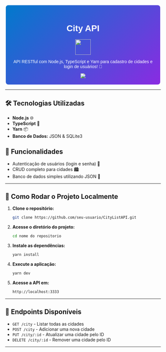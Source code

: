 <div align="center" style="font-family: Arial, sans-serif; padding: 20px; background: linear-gradient(135deg, #007acc, #8a2be2); color: #fff; border-radius: 10px; border: 2px solid #fff;">
    <h1> City API </h1> <img src='https://github.com/user-attachments/assets/cb021ecc-80a6-45b6-8862-34caabda8589' width=50> 
    <p>API RESTful com Node.js, TypeScript e Yarn para cadastro de cidades e login de usuários! 🔐</p>
    <img src='https://github.com/user-attachments/assets/24d38456-420a-4de4-b919-a2863e5215b5')
    <br>
</div>

---

## 🛠️ Tecnologias Utilizadas

<ul>
    <li><strong>Node.js</strong> 🌐</li>
    <li><strong>TypeScript</strong> 🦾</li>
    <li><strong>Yarn</strong> 📦</li>
    <li><strong>Banco de Dados:</strong> JSON & SQLite3</li>
</ul>

## 🚀 Funcionalidades

<ul>
    <li>Autenticação de usuários (login e senha) 🔑</li>
    <li>CRUD completo para cidades 🏙️</li>
    <li>Banco de dados simples utilizando JSON 💾</li>
</ul>

---

## 🎯 Como Rodar o Projeto Localmente

1. **Clone o repositório:**
    ```bash
    git clone https://github.com/seu-usuario/CityListAPI.git
    ```
2. **Acesse o diretório do projeto:**
    ```bash
    cd nome do repositorio
    ```
3. **Instale as dependências:**
    ```bash
    yarn install
    ```
4. **Execute a aplicação:**
    ```bash
    yarn dev
    ```
5. **Acesse a API em:**
    ```bash
    http://localhost:3333
    ```

---

## 📝 Endpoints Disponíveis

<ul>
    <li><code>GET /city</code> - Listar todas as cidades</li>
    <li><code>POST /city</code> - Adicionar uma nova cidade</li>
    <li><code>PUT /city/:id</code> - Atualizar uma cidade pelo ID</li>
    <li><code>DELETE /city/:id</code> - Remover uma cidade pelo ID</li>
</ul>

---


